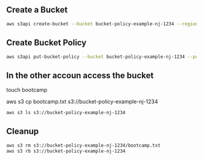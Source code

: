 ## Create a Bucket

```sh
aws s3api create-bucket --bucket bucket-policy-example-nj-1234 --region us-east-1
```

## Create Bucket Policy

```sh
aws s3api put-bucket-policy --bucket bucket-policy-example-nj-1234 --policy file://policy.json
```

## In the other accoun access the bucket

touch bootcamp

aws s3 cp bootcamp.txt s3://bucket-policy-example-nj-1234
```sh
aws s3 ls s3://bucket-policy-example-nj-1234
```

## Cleanup

```sh
aws s3 rm s3://bucket-policy-example-nj-1234/bootcamp.txt
aws s3 rb s3://bucket-policy-example-nj-1234
```